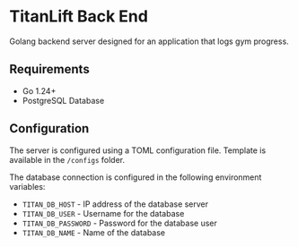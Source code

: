 # TitanLift Back End

Golang backend server designed for an application that logs gym progress.


## Requirements
* Go 1.24+
* PostgreSQL Database

## Configuration

The server is configured using a TOML configuration file. Template is available in the `/configs` folder.

The database connection is configured in the following environment variables:

- `TITAN_DB_HOST` - IP address of the database server
- `TITAN_DB_USER` - Username for the database
- `TITAN_DB_PASSWORD` - Password for the database user
- `TITAN_DB_NAME` - Name of the database